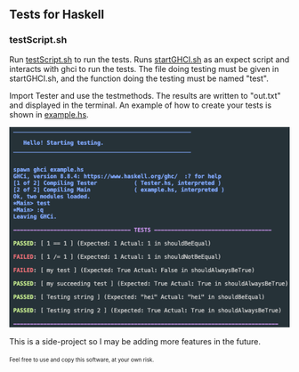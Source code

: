 ## Tests for Haskell 


### testScript.sh 
Run [testScript.sh](testScript.sh) to run the tests. Runs [startGHCI.sh](startGHCI.sh) as an expect script and interacts with ghci to run the tests. The file doing testing must be given in startGHCI.sh, and the function doing the testing must be named "test". 

Import Tester and use the testmethods. The results are written to "out.txt" and displayed in the terminal. An example of how to create your tests is shown in [example.hs](example.hs).


![](example.png)

This is a side-project so I may be adding more features in the future. 

<sup><sub>Feel free to use and copy this software, at your own risk.</sub></sup>
